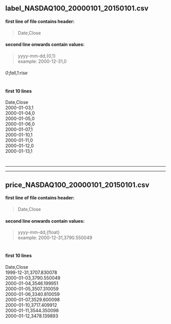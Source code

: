 ## label_NASDAQ100_20000101_20150101.csv

#### first line of file contains header:  
> Date,Close

#### second line onwards contain values:  
> yyyy-mm-dd,{0,1}  
> example: 2000-12-31,0
###### 0:fall,1:rise  

#

#### first 10 lines
Date,Close  
2000-01-03,1  
2000-01-04,0  
2000-01-05,0  
2000-01-06,0  
2000-01-07,1  
2000-01-10,1  
2000-01-11,0  
2000-01-12,0  
2000-01-13,1  

#

---
---

## price_NASDAQ100_20000101_20150101.csv

#### first line of file contains header:  
> Date,Close

#### second line onwards contain values:  
> yyyy-mm-dd,{float}  
> example: 2000-12-31,3790.550049

#

#### first 10 lines
Date,Close  
1999-12-31,3707.830078  
2000-01-03,3790.550049  
2000-01-04,3546.199951  
2000-01-05,3507.310059  
2000-01-06,3340.810059  
2000-01-07,3529.600098  
2000-01-10,3717.409912  
2000-01-11,3544.350098  
2000-01-12,3478.139893  